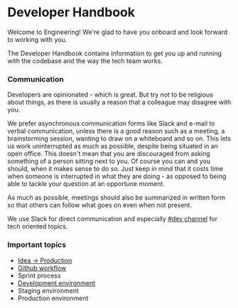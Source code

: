 # Developer Handbook

Welcome to Engineering! We're glad to have you onboard and look forward to working with you.

The Developer Handbook contains information to get you up and running with the codebase and the way the tech team works.

### Communication
Developers are opinionated - which is great. But try not to be religious about things, as there is usually a reason that a colleague may disagree with you.

We prefer asynchronous communication forms like Slack and e-mail to verbal communication, unless there is a good reason such
as a meeting, a brainstorming session, wanting to draw on a whiteboard and so on. This lets us work uninterrupted as much as
possible, despite being situated in an open office. This doesn't mean that you are discouraged from asking something of a person
sitting next to you. Of course you can and you should, when it makes sense to do so. Just keep in mind that it costs time when
someone is interrupted in what they are doing - as opposed to being able to tackle your question at an opportune moment.

As much as possible, meetings should also be summarized in written form so that others can follow what goes on even when not present. 

We use Slack for direct communication and especially [#dev channel](https://scaut.slack.com/messages/dev) for tech oriented topics.

### Important topics

* [Idea -> Production](/handbook/idea-to-production.md)
* [Github workflow](/handbook/gitflow.md)
* Sprint process
* [Development environment](/handbook/development.md)
* Staging environment
* Production environment
